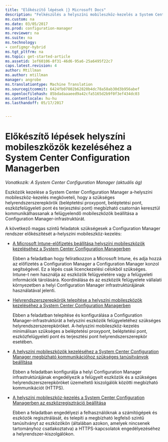 ```yaml
---
title: "Előkészítő lépések |} Microsoft Docs"
description: "Felkészülés a helyszíni mobileszköz-kezelés a System Center Configuration Managerben az eszközök kezelésére."
ms.custom: na
ms.date: 03/05/2017
ms.prod: configuration-manager
ms.reviewer: na
ms.suite: na
ms.technology:
- configmgr-hybrid
ms.tgt_pltfrm: na
ms.topic: get-started-article
ms.assetid: 1ef60106-8f31-46d6-95a6-25a6495f22c7
caps.latest.revision: 4
author: Mtillman
ms.author: mtillman
manager: angrobe
ms.translationtype: Machine Translation
ms.sourcegitcommit: 6424fb07802b62820b4dc78a58ab30d3b956abef
ms.openlocfilehash: 85bdadaaaeed9a42cfa5165d2b9f0f3ef434dc03
ms.contentlocale: hu-hu
ms.lasthandoff: 05/17/2017


---
```

# <a name="preparation-steps-for-on-premises-mobile-device-management-in-system-center-configuration-manager"></a>Előkészítő lépések helyszíni mobileszközök kezeléséhez a System Center Configuration Managerben

*Vonatkozik: A System Center Configuration Manager (aktuális ág)*

Eszközök kezelése a System Center Configuration Manager a\-helyszíni mobileszköz-kezelés megköveteli, hogy a szükséges helyrendszerszerepkörök (beléptetési proxypont, beléptetési pont, eszközfelügyeleti pont és terjesztési pont) megbízható csatornán keresztül kommunikálhassanak a felügyelendő mobileszközök beállítása a Configuration Manager-infrastruktúrát.  

 A következő magas szintű feladatok szükségesek a Configuration Manager rendszer előkészítését a\-helyszíni mobileszköz-kezelés:  

-   [A Microsoft Intune-előfizetés beállítása helyszíni mobileszközök kezeléséhez a System Center Configuration Managerben](../../mdm/get-started/set-up-intune-subscription-on-premises-mdm.md)  

     Ebben a feladatban hogy feliratkozzon a Microsoft Intune, és adja hozzá az előfizetés a Configuration Manager a Configuration Manager konzol segítségével. Ez a lépés csak licenckezelési célokból szükséges. Intune-t nem használja az eszközök felügyeletére vagy a felügyeleti információk tárolására. Koordinálása és az eszközök felügyelete vállalati környezetben a helyi Configuration Manager infrastruktúrájának használatával jelenti.  

-   [Helyrendszerszerepkörök telepítése a helyszíni mobileszközök kezeléséhez a System Center Configuration Managerben](../../mdm/get-started/install-site-system-roles-for-on-premises-mdm.md)  

     Ebben a feladatban telepítése és konfigurálása a Configuration Manager-infrastruktúrát a helyszíni eszközök felügyeletéhez szükséges helyrendszerszerepköröket. A\-helyszíni mobileszköz-kezelés minimálisan szükséges a beléptetési proxypont, beléptetési pont, eszközfelügyeleti pont és terjesztési pont helyrendszerszerepkör esetében.  

-   [A helyszíni mobileszközök kezeléséhez a System Center Configuration Manager megbízható kommunikációhoz szükséges tanúsítványok beállítása](../../mdm/get-started/set-up-certificates-on-premises-mdm.md)  

     Ebben a feladatban konfigurálja a helyi Configuration Manager infrastruktúrájának engedélyezik a felügyelt eszközök és a szükséges helyrendszerszerepköröket üzemeltető kiszolgálók közötti megbízható kommunikációt (HTTPS).  

-   [A helyszíni mobileszköz-kezelés a System Center Configuration Managerben az eszközregisztráció beállítása](../../mdm/get-started/set-up-device-enrollment-on-premises-mdm.md)  

     Ebben a feladatban engedélyezi a felhasználóknak a számítógépek és eszközök regisztrálását, és telepíti a megbízható legfelső szintű tanúsítványt az eszközökön (általában azokon, amelyek nincsenek tartományhoz csatlakoztatva) a HTTPS-kapcsolatok engedélyezéséhez a helyrendszer-kiszolgálókon.  

